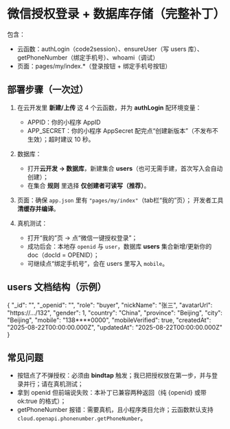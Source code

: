 
# 微信授权登录 + 数据库存储（完整补丁）

包含：
- 云函数：authLogin（code2session）、ensureUser（写 users 库）、getPhoneNumber（绑定手机号）、whoami（调试）
- 页面：pages/my/index.*（登录按钮 + 绑定手机号按钮）

## 部署步骤（一次过）
1) 在云开发里 **新建/上传** 这 4 个云函数，并为 **authLogin** 配环境变量：
   - APPID：你的小程序 AppID
   - APP_SECRET：你的小程序 AppSecret
   配完点“创建新版本”（不发布不生效）；超时建议 10 秒。

2) 数据库：
   - 打开**云开发 → 数据库**，新建集合 **users**（也可无需手建，首次写入会自动创建）；
   - 在集合 **规则** 里选择 **仅创建者可读写（推荐）**。

3) 页面：确保 `app.json` 里有 `"pages/my/index"`（tab栏“我的”页）；
   开发者工具 **清缓存并编译**。

4) 真机测试：
   - 打开“我的”页 → 点“微信一键授权登录”；
   - 成功后会：本地存 `openid` 与 `user`，数据库 **users** 集合新增/更新你的 doc（docId = OPENID）；
   - 可继续点“绑定手机号”，会在 users 里写入 `mobile`。

## users 文档结构（示例）
{
  "_id": "<OPENID>",
  "_openid": "<OPENID>",
  "role": "buyer",
  "nickName": "张三",
  "avatarUrl": "https://.../132",
  "gender": 1,
  "country": "China",
  "province": "Beijing",
  "city": "Beijing",
  "mobile": "138****0000",
  "mobileVerified": true,
  "createdAt": "2025-08-22T00:00:00.000Z",
  "updatedAt": "2025-08-22T00:00:00.000Z"
}

## 常见问题
- 按钮点了不弹授权：必须由 **bindtap** 触发；我已把授权放在第一步，并与登录并行；请在真机测试；
- 拿到 openid 但前端说失败：本补丁已兼容两种返回（纯 {openid} 或带 ok:true 的格式）；
- getPhoneNumber 报错：需要真机，且小程序类目允许；云函数默认支持 `cloud.openapi.phonenumber.getPhoneNumber`。
